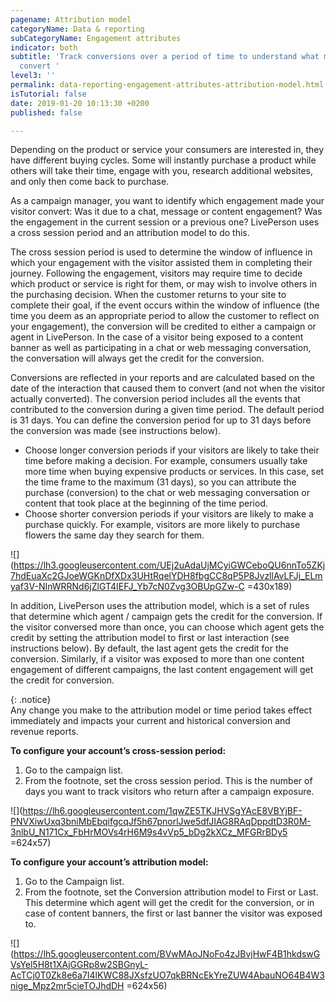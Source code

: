 ```yaml
---
pagename: Attribution model
categoryName: Data & reporting
subCategoryName: Engagement attributes
indicator: both
subtitle: 'Track conversions over a period of time to understand what made your visitors
  convert '
level3: ''
permalink: data-reporting-engagement-attributes-attribution-model.html
isTutorial: false
date: 2019-01-20 10:13:30 +0200
published: false

---
```

Depending on the product or service your consumers are interested in, they have different buying cycles. Some will instantly purchase a product while others will take their time, engage with you, research additional websites, and only then come back to purchase.

As a campaign manager, you want to identify which engagement made your visitor convert: Was it due to a chat, message or content engagement? Was the engagement in the current session or a previous one? LivePerson uses a cross session period and an attribution model to do this.

The cross session period is used to determine the window of influence in which your engagement with the visitor assisted them in completing their journey. Following the engagement, visitors may require time to decide which product or service is right for them, or may wish to involve others in the purchasing decision. When the customer returns to your site to complete their goal, if the event occurs within the window of influence (the time you deem as an appropriate period to allow the customer to reflect on your engagement), the conversion will be credited to either a campaign or agent in LivePerson. In the case of a visitor being exposed to a content banner as well as participating in a chat or web messaging conversation, the conversation will always get the credit for the conversion.

Conversions are reflected in your reports and are calculated based on the date of the interaction that caused them to convert (and not when the visitor actually converted). The conversion period includes all the events that contributed to the conversion during a given time period. The default period is 31 days. You can define the conversion period for up to 31 days before the conversion was made (see instructions below).

* Choose longer conversion periods if your visitors are likely to take their time before making a decision. For example, consumers usually take more time when buying expensive products or services. In this case, set the time frame to the maximum (31 days), so you can attribute the purchase (conversion) to the chat or web messaging conversation or content that took place at the beginning of the time period.
* Choose shorter conversion periods if your visitors are likely to make a purchase quickly. For example, visitors are more likely to purchase flowers the same day they search for them.

![](https://lh3.googleusercontent.com/UEj2uAdaUjMCyiGWCeboQU6nnTo5ZKj7hdEuaXc2GJoeWGKnDfXDx3UHtRqelYDH8fbgCC8qP5P8JvzllAvLFJj_ELmyaf3V-NInWRRNd6jZlGT4IEFJ_Yb7cN0Zvg3OBUpGZw-C =430x189)

In addition, LivePerson uses the attribution model, which is a set of rules that determine which agent / campaign gets the credit for the conversion. If the visitor conversed more than once, you can choose which agent gets the credit by setting the attribution model to first or last interaction (see instructions below). By default, the last agent gets the credit for the conversion. Similarly, if a visitor was exposed to more than one content engagement of different campaigns, the last content engagement will get the credit for conversion.

{: .notice}  
Any change you make to the attribution model or time period takes effect immediately and impacts your current and historical conversion and revenue reports. 

**To configure your account’s cross-session period:**

1. Go to the campaign list.
2. From the footnote, set the cross session period. This is the number of days you want to track visitors who return after a campaign exposure.

![](https://lh6.googleusercontent.com/1qwZE5TKJHVSgYAcE8VBYjBF-PNVXiwUxq3bniMbEbqifgcqJf5h67pnorlJwe5dfJIAG8RAqDppdtD3R0M-3nlbU_N171Cx_FbHrMOVs4rH6M9s4vVp5_bDg2kXCz_MFGRrBDy5 =624x57)

**To configure your account’s attribution model:**

1. Go to the Campaign list.
2. From the footnote, set the Conversion attribution model to First or Last. This determine which agent will get the credit for the conversion, or in case of content banners, the first or last banner the visitor was exposed to.

![](https://lh5.googleusercontent.com/BVwMAoJNoFo4zJBvjHwF4B1hkdswGVsYel5H8t1XAjGGRp8w2SBGnyL-AcTCj0T0Zk8e6a7I4lKWC88JXsfzUO7qkBRNcEkYreZUW4AbauNO64B4W3nige_Mpz2mr5cieTOJhdDH =624x56)